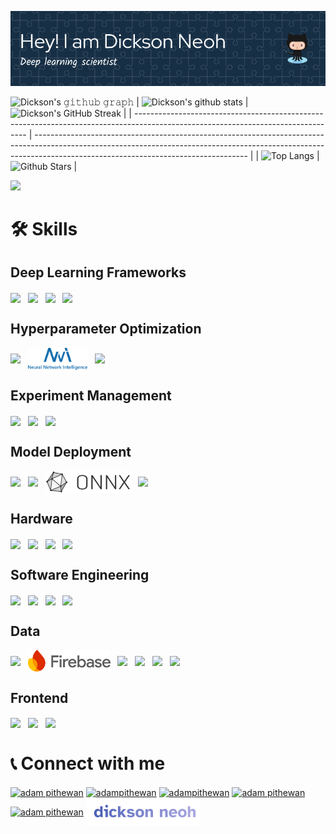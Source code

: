 ![image](https://raw.githubusercontent.com/dnth/dnth/main/dnth-header-image.png)

![Dickson's 𝚐𝚒𝚝𝚑𝚞𝚋 𝚐𝚛𝚊𝚙𝚑](https://activity-graph.herokuapp.com/graph?username=dnth&theme=github&bg_color=172f44&line=a2c3e0&point=3192e4)
| ![Dickson's github stats](https://github-readme-stats.vercel.app/api?username=dnth&show_icons=true&theme=prussian)             | ![Dickson's GitHub Streak](https://github-readme-streak-stats.herokuapp.com/?user=dnth&theme=prussian)                                                                                                           |
| --------------------------------------------------------------------------------------------------------------------------------- | ----------------------------------------------------------------------------------------------------------------------------------------------------------------------------------------------------------------- |
| ![Top Langs](https://github-readme-stats.vercel.app/api/top-langs/?username=dnth&langs_count=8&theme=prussian&layout=compact) | ![Github Stars](https://github-readme-stats.vercel.app/api?username=dnth&show_icons=true&locale=en&count_private=true&hide_rank=true&custom_title=My%20GitHub%20Stats&disable_animations=true&theme=prussian) |

[![](https://raw.githubusercontent.com/dnth/dnth/master/profile-summary-card-output/vue/0-profile-details.svg)](https://github.com/vn7n24fzkq/github-profile-summary-cards)


# 🛠️ Skills
## Deep Learning Frameworks
<p align="left">
<a href="https://github.com/fastai/fastai" target="blank"><img align="center"
      src="https://external-content.duckduckgo.com/iu/?u=https%3A%2F%2Fi1.wp.com%2Fdatascienceweek.org%2Fwp-content%2Fuploads%2F2019%2F12%2Ffast.ai_.jpg%3Fssl%3D1&f=1&nofb=1"
      height="40" /></a>
&nbsp;
<a href="hhttps://github.com/keras-team/keras" target="blank"><img align="center"
      src="https://raw.githubusercontent.com/valohai/ml-logos/master/keras-text.svg"
      height="35" /></a>
&nbsp;
<a href="https://github.com/pytorch/pytorch" target="blank"><img align="center"
      src="https://raw.githubusercontent.com/valohai/ml-logos/master/pytorch.svg"
      height="35" /></a>
&nbsp;
<a href="https://github.com/tensorflow/tensorflow" target="blank"><img align="center" 
      src="https://raw.githubusercontent.com/valohai/ml-logos/master/tensorflow-layout.svg" 
      height="35" /></a>
</p>

## Hyperparameter Optimization
<p align="left">
      <a href="https://optuna.org/" target="blank"><img align="center"
      src="https://raw.githubusercontent.com/optuna/optuna/master/docs/image/optuna-logo.png"
      height="35" /></a>
      &nbsp;
      <a href="https://github.com/Microsoft/nni" target="blank"><img align="center"
      src="https://raw.githubusercontent.com/microsoft/nni/master/docs/img/nni_logo.png"
      height="35" /></a>
      &nbsp;
      <a href="https://github.com/hyperopt/hyperopt" target="blank"><img align="center"
      src="https://i.postimg.cc/TPmffWrp/hyperopt-new.png"
      height="35" /></a>
</p>
 
## Experiment Management
<p align="left">
      <a href="https://wandb.ai/site" target="blank"><img align="center"
      src="https://raw.githubusercontent.com/wandb/client/master/.github/wb-logo-lightbg.png"
      height="35" /></a>
      &nbsp;
      <a href="https://www.comet.ml/site/" target="blank"><img align="center"
      src="https://www.comet.ml/images/logo_comet_light.png"
      height="35" /></a>
      &nbsp;
      <a href="https://www.tensorflow.org/tensorboard/" target="blank"><img align="center"
      src="https://www.tensorflow.org/site-assets/images/project-logos/tensorboard-logo-social.png"
      height="35" /></a>
</p>





## Model Deployment
<p align="left">
      <a href="https://github.com/openvinotoolkit/openvino" target="blank"><img align="center" 
      src="https://raw.githubusercontent.com/valohai/ml-logos/master/openvino-2.svg" 
      height="35" /></a>
      &nbsp;
      <a href="https://github.com/NVIDIA/TensorRT" target="blank"><img align="center" 
      src="https://developer.nvidia.com/blog/wp-content/uploads/2020/04/tensorrt-logo-625x290.png" 
      height="55" /></a>
      &nbsp;
      <a href="https://github.com/onnx/onnx" target="blank"><img align="center" 
      src="https://raw.githubusercontent.com/onnx/onnx/main/docs/ONNX_logo_main.png" 
      height="35" /></a>
      &nbsp;
      <a href="https://www.tensorflow.org/lite" target="blank"><img align="center" 
      src="https://miro.medium.com/max/1200/1*xjsEPItNww_khr8o2me-xg.png" 
      height="45" /></a>
 </p>
 
 ## Hardware 
<p align="left">
      <a href="https://www.arduino.cc/" target="blank"><img align="center" 
      src="http://content.arduino.cc/brand/arduino-color.svg" 
      height="35" /></a>
      &nbsp;
      <a href="https://www.raspberrypi.com/" target="blank"><img align="center" 
      src="http://mastersofmedia.hum.uva.nl/wp-content/uploads/2014/09/raspberry_logo.png" 
      height="35" /></a>
      &nbsp;
      <a href="https://www.intel.com/content/www/us/en/developer/tools/neural-compute-stick/overview.html" target="blank"><img align="center" 
      src="https://pngimg.com/uploads/intel/intel_PNG12.png" 
      height="35" /></a>
      &nbsp;
      <a href="https://coral.ai/" target="blank"><img align="center" 
      src="https://pi3g.com/wp-content/uploads/2020/06/Coral_Logo_832x267_RGB.png" 
      height="35" /></a>
      &nbsp;
</p>
 

 

 
## Software Engineering
<p align="left">
      <a href="https://git-scm.com/" target="blank"><img align="center" 
      src="https://raw.githubusercontent.com/dnth/logos/master/logos/git.svg" 
      height="35" /></a>
      &nbsp;
      <a href="https://jupyter.org/" target="blank"><img align="center" 
      src="https://raw.githubusercontent.com/dnth/logos/master/logos/jupyter.svg" 
      height="35" /></a>
      &nbsp;
      <a href="https://code.visualstudio.com/" target="blank"><img align="center" 
      src="https://raw.githubusercontent.com/auchenberg/vscode-logo-svg/master/vscode-logo.svg" 
      height="35" /></a>
      &nbsp;
      <a href="https://www.docker.com/" target="blank"><img align="center" 
      src="https://s3-us-west-1.amazonaws.com/umbrella-blog-uploads/wp-content/uploads/2016/03/docker-logo.jpg" 
      height="35" /></a>
      &nbsp;
 </p>




## Data

<p align="left">
      <a href="https://github.com/apache/spark" target="blank"><img align="center"
            src="https://raw.githubusercontent.com/valohai/ml-logos/master/spark.svg"
            height="35" /></a>
      &nbsp;
      <a href="https://firebase.google.com/" target="blank"><img align="center"
            src="https://raw.githubusercontent.com/gilbarbara/logos/master/logos/firebase.svg"
            height="35" /></a>
      &nbsp;
      <a href="https://github.com/grafana/grafana" target="blank"><img align="center"
            src="https://raw.githubusercontent.com/gilbarbara/logos/master/logos/grafana.svg"
            height="35" /></a>
      &nbsp;
      <a href="https://github.com/influxdata/influxdb" target="blank"><img align="center"
            src="https://raw.githubusercontent.com/gilbarbara/logos/master/logos/influxdb.svg"
            height="35" /></a>
      &nbsp;
      <a href="https://github.com/openvinotoolkit/cvat" target="blank"><img align="center"
            src="https://neovision.fr/wp-content/uploads/2021/05/CVAT-Logo-complet-768x212.png"
            height="35" /></a>
      &nbsp;
      <a href="https://github.com/heartexlabs/label-studio" target="blank"><img align="center"
            src="https://raw.githubusercontent.com/heartexlabs/label-studio/master/images/ls_github_header.png"
            height="35" /></a>

</p>




## Frontend

<p align="left">
<a href="https://github.com/flutter/flutter" target="blank"><img align="center"
      src="https://tech.pelmorex.com/wp-content/uploads/2020/10/flutter.png"
      height="35" /></a>
&nbsp;
<a href="https://github.com/kivy/kivy" target="blank"><img align="center"
      src="https://cdn-images-1.medium.com/max/1200/1*NfDLXFFLp79soRwo7nPifQ.png"
      height="35" /></a>
&nbsp;
<a href="https://www.gradio.app/" target="blank"><img align="center"
      src="https://img.stackshare.io/service/12683/2KMkheJx_400x400.png"
      height="45" /></a>
 </p>




# 📞 Connect with me
<p align="left">
      <a href="https://www.linkedin.com/in/dickson-neoh-3a6984b8/" target="blank"><img align="center"
            src="https://raw.githubusercontent.com/dnth/github-profile-readme-generator/master/src/images/icons/Social/linked-in-alt.svg"
            alt="adam pithewan" height="25" width="40" /></a>
      <a href="https://twitter.com/dicksonneoh7" target="blank"><img align="center"
            src="https://raw.githubusercontent.com/dnth/github-profile-readme-generator/master/src/images/icons/Social/twitter.svg"
            alt="adampithewan" height="35" width="40" /></a>
      <a href="https://www.youtube.com/channel/UCJckpaGYra_p9ixmEDvYARA" target="blank"><img align="center"
            src="https://raw.githubusercontent.com/dnth/github-profile-readme-generator/master/src/images/icons/Social/youtube.svg"
            alt="adampithewan" height="35" width="40" /></a>
      <a href="https://scholar.google.com/citations?hl=en&user=CBGCEskAAAAJ" target="blank"><img align="center"
            src="https://www.ziyen.com/wp-content/uploads/2020/11/Google-Scholar-300x150.png"
            alt="adam pithewan" height="50" /></a>
      <a href="https://www.researchgate.net/profile/Dickson-Neoh" target="blank"><img align="center"
            src="https://avatars0.githubusercontent.com/u/1073651?s=200&v=4"
            alt="adam pithewan" height="35" width="50" /></a>
      <a href="https://dicksonneoh.com/" target="blank"><img align="center"
            src="https://raw.githubusercontent.com/dnth/dnth.github.io/main/static/images/site-navigation/logo_dn.png"
            alt="adampithewan" height="45" /></a>
</p>

